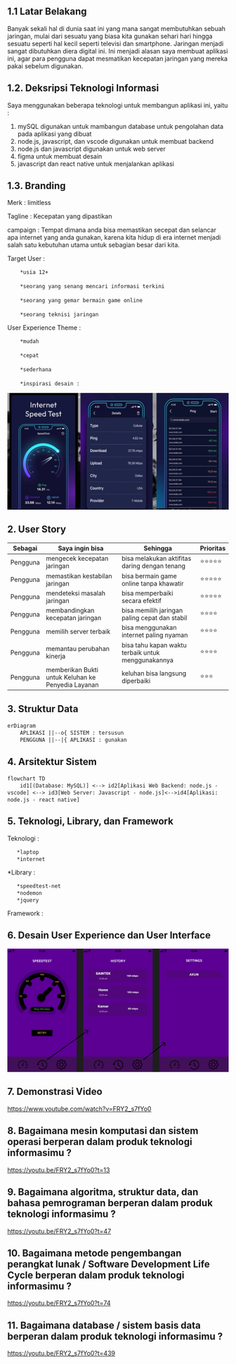 ## 1.1 Latar Belakang

Banyak sekali hal di dunia saat ini yang mana sangat membutuhkan sebuah jaringan, mulai dari sesuatu yang biasa kita gunakan sehari hari hingga sesuatu seperti hal kecil seperti televisi dan smartphone. Jaringan menjadi sangat dibutuhkan diera digital ini. Ini menjadi alasan saya membuat aplikasi ini, agar para pengguna dapat mesmatikan kecepatan jaringan yang mereka pakai sebelum digunakan.

## 1.2. Deksripsi Teknologi Informasi

Saya menggunakan beberapa teknologi untuk membangun aplikasi ini, yaitu :
1. mySQL digunakan untuk mambangun database untuk pengolahan data pada aplikasi yang dibuat
2. node.js, javascript, dan vscode digunakan untuk membuat backend
3. node.js dan javascript digunakan untuk web server
4. figma untuk membuat desain
5. javascript dan react native untuk menjalankan aplikasi

## 1.3. Branding

Merk : limitless

Tagline : Kecepatan yang dipastikan

campaign : Tempat dimana anda bisa memastikan secepat dan selancar apa internet yang anda gunakan, karena kita hidup di era internet menjadi salah satu kebutuhan utama untuk sebagian besar dari kita.

Target User : 
        
        *usia 12+
        
        *seorang yang senang mencari informasi terkini
        
        *seorang yang gemar bermain game online
        
        *seorang teknisi jaringan
        
User Experience Theme : 
        
        *mudah
        
        *cepat
        
        *sederhana
        
        *inspirasi desain : 
![Prototype aplikasi](/inspirasi.jpeg)


## 2. User Story

Sebagai | Saya ingin bisa | Sehingga | Prioritas
---|---|---|---
Pengguna | mengecek kecepatan jaringan | bisa melakukan aktifitas daring dengan tenang | ⭐⭐⭐⭐⭐
Pengguna | memastikan kestabilan jaringan | bisa bermain game online tanpa khawatir | ⭐⭐⭐⭐⭐
Pengguna | mendeteksi masalah jaringan | bisa memperbaiki secara efektif | ⭐⭐⭐⭐⭐
Pengguna | membandingkan kecepatan jaringan | bisa memilih jaringan paling cepat dan stabil | ⭐⭐⭐⭐
Pengguna | memilih server terbaik | bisa menggunakan internet paling nyaman | ⭐⭐⭐⭐
Pengguna | memantau perubahan kinerja | bisa tahu kapan waktu terbaik untuk menggunakannya | ⭐⭐⭐⭐
Pengguna | memberikan Bukti untuk Keluhan ke Penyedia Layanan | keluhan bisa langsung diperbaiki | ⭐⭐⭐

## 3. Struktur Data 

```mermaid
erDiagram
    APLIKASI ||--o{ SISTEM : tersusun
    PENGGUNA ||--|{ APLIKASI : gunakan
```
## 4. Arsitektur Sistem

```mermaid
flowchart TD
    id1[(Database: MySQL)] <--> id2[Aplikasi Web Backend: node.js - vscode] <--> id3[Web Server: Javascript - node.js]<-->id4[Aplikasi: node.js - react native]  
```

## 5. Teknologi, Library, dan Framework

Teknologi :

       *laptop
       *internet

*Library :
       
       *speedtest-net
       *nodemon
       *jquery

Framework :


## 6. Desain User Experience dan User Interface

![Prototype aplikasi](/Desain(1).png)

## 7. Demonstrasi Video

https://www.youtube.com/watch?v=FRY2_s7fYo0

## 8. Bagaimana mesin komputasi dan sistem operasi berperan dalam produk teknologi informasimu ?

https://youtu.be/FRY2_s7fYo0?t=13

## 9. Bagaimana algoritma, struktur data, dan bahasa pemrograman berperan dalam produk teknologi informasimu ?

https://youtu.be/FRY2_s7fYo0?t=47

## 10. Bagaimana metode pengembangan perangkat lunak / Software Development Life Cycle berperan dalam produk teknologi informasimu ?

https://youtu.be/FRY2_s7fYo0?t=74

## 11. Bagaimana database / sistem basis data berperan dalam produk teknologi informasimu ?

https://youtu.be/FRY2_s7fYo0?t=439
